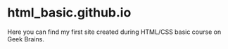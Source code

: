 # html_basic.github.io
Here you can find my first site created during HTML/CSS basic course on Geek Brains.
